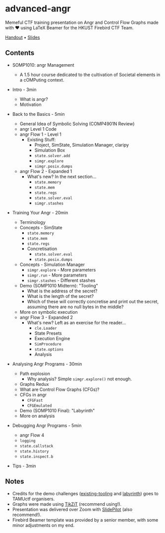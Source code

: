 # advanced-angr
Memeful CTF training presentation on Angr and Control Flow Graphs made with ❤️ using LaTeX Beamer for the HKUST Firebird CTF Team.

[Handout][handout] • [Slides][slides]

[handout]: handout.pdf
[slides]: slides.pdf

## Contents
* SOMP1010: angr Management
    * A 1.5 hour course dedicated to the cultivation of Societal elements in a cOMPuting context.
* Intro - 3min
    * What is angr?
    * Motivation

* Back to the Basics - 5min
    * General Idea of Symbolic Solving (COMP4901N Review)
    * angr Level 1 Code
    * angr Flow 1 - Level 1
        * Existing Stuff:
            * Project, SimState, Simulation Manager, claripy
            * Simulation Box
            * `state.solver.add`
            * `simgr.explore`
            * `simgr.posix.dumps`
    * angr Flow 2 - Expanded 1
        * What's new? In the next section...
            * `state.memory`
            * `state.mem`
            * `state.regs`
            * `state.solver.eval`
            * `simgr.stashes`

* Training Your Angr - 20min
    * Terminology
    * Concepts - SimState
        * `state.memory`
        * `state.mem`
        * `state.regs`
        * Concretisation
            * `state.solver.eval`
            * `state.posix.dumps`
    * Concepts - Simulation Manager
        * `simgr.explore` - More parameters
        * `simgr.run` - More parameters
        * `simgr.stashes` - Different stashes
    * Demo (SOMP1010 Midterm): "Tooling"
        * What is the address of the secret?
        * What is the length of the secret?
        * Which of these will correctly concretise and print out the secret, assuming there are no null bytes in the middle?
    * More on symbolic execution
    * angr Flow 3 - Expanded 2
        * What's new? Left as an exercise for the reader...
            * `cle.Loader`
            * State Presets
            * Execution Engine
            * `SimProcedure`
            * `state.options`
            * Analysis
    
* Analysing Angr Programs - 30min
    * Path explosion
        * Why analysis? Simple `simgr.explore()` not enough.
    * Graphs Redux
    * What are Control Flow Graphs (CFGs)?
    * CFGs in angr
        * `CFGFast`
        * `CFGEmulated`
    * Demo (SOMP1010 Final): "Labyrinth"
    * More on analysis
    
* Debugging Angr Programs - 5min
    * angr Flow 4
    * `logging`
    * `state.callstack`
    * `state.history`
    * `state.inspect.b`

* Tips - 3min

## Notes
* Credits for the demo challenges ([existing-tooling](https://github.com/tamuctf/tamuctf-2022/tree/master/reversing/existing-tooling) and [labyrinth](https://github.com/tamuctf/tamuctf-2022/tree/master/reversing/labyrinth)) goes to TAMUctf organisers.
* Graphs were made using [TikZiT](https://tikzit.github.io/) (recommend using!).
* Presentation was delivered over Zoom with [SlidePilot](https://github.com/SlidePilot/SlidePilot-macOS) (also recommend!).
* Firebird Beamer template was provided by a senior member, with some minor adjustments on my end.





